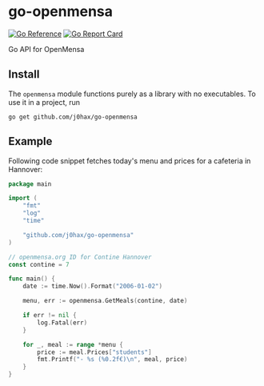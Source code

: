# go-openmensa

[![Go Reference](https://pkg.go.dev/badge/github.com/j0hax/go-openmensa.svg)](https://pkg.go.dev/github.com/j0hax/go-openmensa)
[![Go Report Card](https://goreportcard.com/badge/github.com/j0hax/go-openmensa)](https://goreportcard.com/report/github.com/j0hax/go-openmensa)

Go API for OpenMensa

## Install

The `openmensa` module functions purely as a library with no executables. To use it in a project, run

```console
go get github.com/j0hax/go-openmensa
```

## Example

Following code snippet fetches today's menu and prices for a cafeteria in Hannover:

```go
package main

import (
	"fmt"
	"log"
	"time"

	"github.com/j0hax/go-openmensa"
)

// openmensa.org ID for Contine Hannover
const contine = 7

func main() {
	date := time.Now().Format("2006-01-02")

	menu, err := openmensa.GetMeals(contine, date)

	if err != nil {
		log.Fatal(err)
	}

	for _, meal := range *menu {
		price := meal.Prices["students"]
		fmt.Printf("- %s (%0.2f€)\n", meal, price)
	}
}
```
